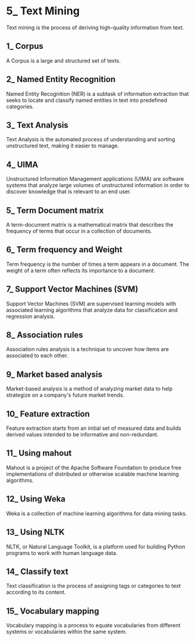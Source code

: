 # 5_ Text Mining

Text mining is the process of deriving high-quality information from text.

## 1_ Corpus

A Corpus is a large and structured set of texts.

## 2_ Named Entity Recognition

Named Entity Recognition (NER) is a subtask of information extraction that seeks to locate and classify named entities in text into predefined categories.

## 3_ Text Analysis

Text Analysis is the automated process of understanding and sorting unstructured text, making it easier to manage.

## 4_ UIMA

Unstructured Information Management applications (UIMA) are software systems that analyze large volumes of unstructured information in order to discover knowledge that is relevant to an end user.

## 5_ Term Document matrix

A term-document matrix is a mathematical matrix that describes the frequency of terms that occur in a collection of documents.

## 6_ Term frequency and Weight

Term frequency is the number of times a term appears in a document. The weight of a term often reflects its importance to a document.

## 7_ Support Vector Machines (SVM)

Support Vector Machines (SVM) are supervised learning models with associated learning algorithms that analyze data for classification and regression analysis.

## 8_ Association rules

Association rules analysis is a technique to uncover how items are associated to each other.

## 9_ Market based analysis

Market-based analysis is a method of analyzing market data to help strategize on a company's future market trends.

## 10_ Feature extraction

Feature extraction starts from an initial set of measured data and builds derived values intended to be informative and non-redundant.

## 11_ Using mahout

Mahout is a project of the Apache Software Foundation to produce free implementations of distributed or otherwise scalable machine learning algorithms.

## 12_ Using Weka

Weka is a collection of machine learning algorithms for data mining tasks.

## 13_ Using NLTK

NLTK, or Natural Language Toolkit, is a platform used for building Python programs to work with human language data.

## 14_ Classify text

Text classification is the process of assigning tags or categories to text according to its content.

## 15_ Vocabulary mapping

Vocabulary mapping is a process to equate vocabularies from different systems or vocabularies within the same system.

